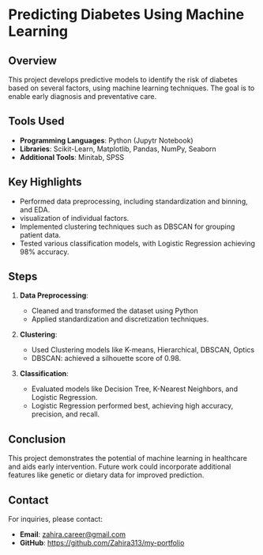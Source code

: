 # Predicting Diabetes Using Machine Learning

## Overview
This project develops predictive models to identify the risk of diabetes based on several factors, using machine learning techniques. The goal is to enable early diagnosis and preventative care.

## Tools Used
- **Programming Languages**: Python (Jupytr Notebook)
- **Libraries**: Scikit-Learn, Matplotlib, Pandas, NumPy, Seaborn
- **Additional Tools**: Minitab, SPSS

## Key Highlights
- Performed data preprocessing, including standardization and binning, and EDA.
- visualization of individual factors. 
- Implemented clustering techniques such as DBSCAN for grouping patient data.
- Tested various classification models, with Logistic Regression achieving 98% accuracy.

## Steps
1. **Data Preprocessing**:
   - Cleaned and transformed the dataset using Python
   - Applied standardization and discretization techniques.

2. **Clustering**:
   - Used Clustering models like K-means, Hierarchical, DBSCAN, Optics
   - DBSCAN: achieved a silhouette score of 0.98.

4. **Classification**:
   - Evaluated models like Decision Tree, K-Nearest Neighbors, and Logistic Regression.
   - Logistic Regression performed best, achieving high accuracy, precision, and recall.

<!--
## Visualizations
### ROC Curve
![ROC Curve](roc_curve.png)

### Clustering Plot
![DBSCAN Clusters](clusters.png)
-->

## Conclusion
This project demonstrates the potential of machine learning in healthcare and aids early intervention. Future work could incorporate additional features like genetic or dietary data for improved prediction.

<!--
## Files
- **Report**: [Predicting Diabetes using ML.pdf](Predicting_Diabetes_using_ML.pdf)
- **Code**: Python scripts and notebooks for data analysis and modeling.
- **Visualizations**: Images and graphs generated during the project.
-->

## Contact
For inquiries, please contact:
- **Email**: zahira.career@gmail.com
- **GitHub**: https://github.com/Zahira313/my-portfolio
